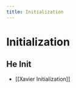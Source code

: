 ```yaml
---
title: Initialization
---
```


# Initialization

## He Init
- [[Xavier Initialization]]






















































































